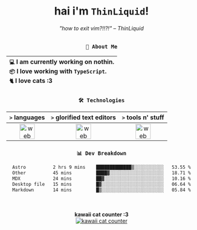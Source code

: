 <div align="center">
  
  # hai i'm `ThinLiquid`!
  ###### "how to exit vim?!!?!" – ThinLiquid
  
  ### `👤 About Me`

  | `💻`  I am currently working on **nothin**.<br/>`📦`  I love working with `TypeScript`.</br>`🐈`  I love cats :3 |
  |:---|

  
  ### `🛠️ Technologies`
  
  | `>` **languages**  | `>` **glorified text editors** | `>` **tools n' stuff** |
  |:------------------:|:------------------------------:|:----------------------:|
  | <img src="https://skillicons.dev/icons?i=ts,js,svelte,astro" alt="web dev" height="40"/> | <img src="https://skillicons.dev/icons?i=vscode,neovim" alt="web dev" height="40"/> | <img src="https://skillicons.dev/icons?i=bun,figma,bash,git,photoshop" alt="web dev" height="40"/> |
  
  ### `📊 Dev Breakdown`
  
  <!--START_SECTION:waka-->

```txt
Astro          2 hrs 9 mins    █████████████▒░░░░░░░░░░░   53.55 %
Other          45 mins         ████▓░░░░░░░░░░░░░░░░░░░░   18.71 %
MDX            24 mins         ██▓░░░░░░░░░░░░░░░░░░░░░░   10.16 %
Desktop file   15 mins         █▓░░░░░░░░░░░░░░░░░░░░░░░   06.64 %
Markdown       14 mins         █▒░░░░░░░░░░░░░░░░░░░░░░░   05.84 %
```

<!--END_SECTION:waka-->
  
  <br/><br/>
  <b>kawaii cat counter :3</b><br/>
  [![kawaii cat counter](https://count.getloli.com/get/@ThinLiquid?theme=moebooru)](https://moe-counter.glitch.me)
</div>
